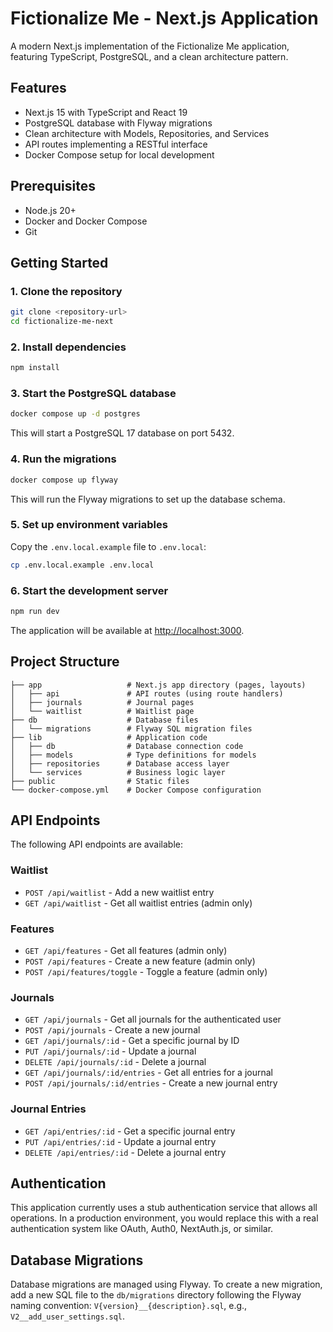 # Fictionalize Me - Next.js Application

A modern Next.js implementation of the Fictionalize Me application, featuring TypeScript, PostgreSQL, and a clean architecture pattern.

## Features

- Next.js 15 with TypeScript and React 19
- PostgreSQL database with Flyway migrations
- Clean architecture with Models, Repositories, and Services
- API routes implementing a RESTful interface
- Docker Compose setup for local development

## Prerequisites

- Node.js 20+
- Docker and Docker Compose
- Git

## Getting Started

### 1. Clone the repository

```bash
git clone <repository-url>
cd fictionalize-me-next
```

### 2. Install dependencies

```bash
npm install
```

### 3. Start the PostgreSQL database

```bash
docker compose up -d postgres
```

This will start a PostgreSQL 17 database on port 5432.

### 4. Run the migrations

```bash
docker compose up flyway
```

This will run the Flyway migrations to set up the database schema.

### 5. Set up environment variables

Copy the `.env.local.example` file to `.env.local`:

```bash
cp .env.local.example .env.local
```

### 6. Start the development server

```bash
npm run dev
```

The application will be available at [http://localhost:3000](http://localhost:3000).

## Project Structure

```
├── app                   # Next.js app directory (pages, layouts)
│   ├── api               # API routes (using route handlers)
│   ├── journals          # Journal pages
│   └── waitlist          # Waitlist page
├── db                    # Database files
│   └── migrations        # Flyway SQL migration files
├── lib                   # Application code
│   ├── db                # Database connection code
│   ├── models            # Type definitions for models
│   ├── repositories      # Database access layer
│   └── services          # Business logic layer
├── public                # Static files
└── docker-compose.yml    # Docker Compose configuration
```

## API Endpoints

The following API endpoints are available:

### Waitlist

- `POST /api/waitlist` - Add a new waitlist entry
- `GET /api/waitlist` - Get all waitlist entries (admin only)

### Features

- `GET /api/features` - Get all features (admin only)
- `POST /api/features` - Create a new feature (admin only)
- `POST /api/features/toggle` - Toggle a feature (admin only)

### Journals

- `GET /api/journals` - Get all journals for the authenticated user
- `POST /api/journals` - Create a new journal
- `GET /api/journals/:id` - Get a specific journal by ID
- `PUT /api/journals/:id` - Update a journal
- `DELETE /api/journals/:id` - Delete a journal
- `GET /api/journals/:id/entries` - Get all entries for a journal
- `POST /api/journals/:id/entries` - Create a new journal entry

### Journal Entries

- `GET /api/entries/:id` - Get a specific journal entry
- `PUT /api/entries/:id` - Update a journal entry
- `DELETE /api/entries/:id` - Delete a journal entry

## Authentication

This application currently uses a stub authentication service that allows all operations. In a production environment, you would replace this with a real authentication system like OAuth, Auth0, NextAuth.js, or similar.

## Database Migrations

Database migrations are managed using Flyway. To create a new migration, add a new SQL file to the `db/migrations` directory following the Flyway naming convention: `V{version}__{description}.sql`, e.g., `V2__add_user_settings.sql`.
